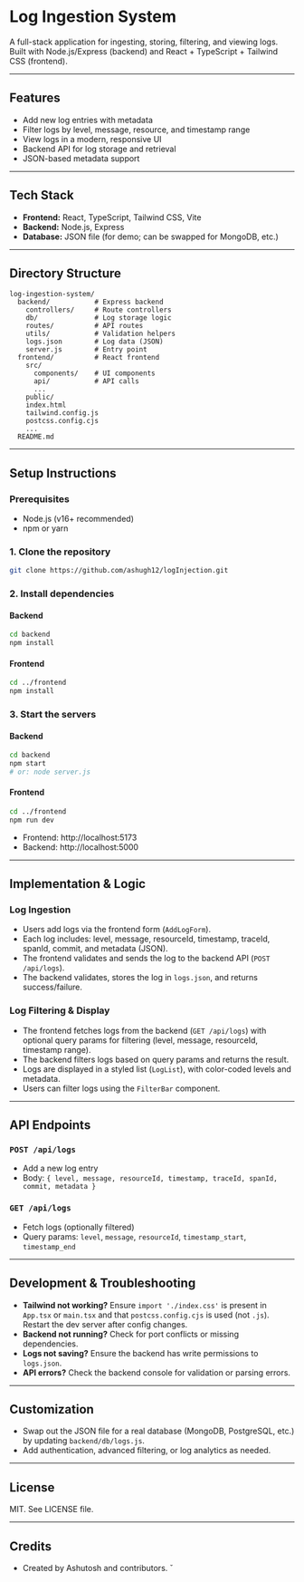 # Log Ingestion System

A full-stack application for ingesting, storing, filtering, and viewing logs. Built with Node.js/Express (backend) and React + TypeScript + Tailwind CSS (frontend).

---

## Features
- Add new log entries with metadata
- Filter logs by level, message, resource, and timestamp range
- View logs in a modern, responsive UI
- Backend API for log storage and retrieval
- JSON-based metadata support

---

## Tech Stack
- **Frontend:** React, TypeScript, Tailwind CSS, Vite
- **Backend:** Node.js, Express
- **Database:** JSON file (for demo; can be swapped for MongoDB, etc.)

---

## Directory Structure
```
log-ingestion-system/
  backend/           # Express backend
    controllers/     # Route controllers
    db/              # Log storage logic
    routes/          # API routes
    utils/           # Validation helpers
    logs.json        # Log data (JSON)
    server.js        # Entry point
  frontend/          # React frontend
    src/
      components/    # UI components
      api/           # API calls
      ...
    public/
    index.html
    tailwind.config.js
    postcss.config.cjs
    ...
  README.md
```

---

## Setup Instructions

### Prerequisites
- Node.js (v16+ recommended)
- npm or yarn

### 1. Clone the repository
```bash
git clone https://github.com/ashugh12/logInjection.git
```

### 2. Install dependencies
#### Backend
```bash
cd backend
npm install
```
#### Frontend
```bash
cd ../frontend
npm install
```

### 3. Start the servers
#### Backend
```bash
cd backend
npm start
# or: node server.js
```
#### Frontend
```bash
cd ../frontend
npm run dev
```

- Frontend: http://localhost:5173
- Backend:  http://localhost:5000

---

## Implementation & Logic

### Log Ingestion
- Users add logs via the frontend form (`AddLogForm`).
- Each log includes: level, message, resourceId, timestamp, traceId, spanId, commit, and metadata (JSON).
- The frontend validates and sends the log to the backend API (`POST /api/logs`).
- The backend validates, stores the log in `logs.json`, and returns success/failure.

### Log Filtering & Display
- The frontend fetches logs from the backend (`GET /api/logs`) with optional query params for filtering (level, message, resourceId, timestamp range).
- The backend filters logs based on query params and returns the result.
- Logs are displayed in a styled list (`LogList`), with color-coded levels and metadata.
- Users can filter logs using the `FilterBar` component.

---

## API Endpoints

### `POST /api/logs`
- Add a new log entry
- Body: `{ level, message, resourceId, timestamp, traceId, spanId, commit, metadata }`

### `GET /api/logs`
- Fetch logs (optionally filtered)
- Query params: `level`, `message`, `resourceId`, `timestamp_start`, `timestamp_end`

---

## Development & Troubleshooting

- **Tailwind not working?** Ensure `import './index.css'` is present in `App.tsx` or `main.tsx` and that `postcss.config.cjs` is used (not `.js`). Restart the dev server after config changes.
- **Backend not running?** Check for port conflicts or missing dependencies.
- **Logs not saving?** Ensure the backend has write permissions to `logs.json`.
- **API errors?** Check the backend console for validation or parsing errors.

---

## Customization
- Swap out the JSON file for a real database (MongoDB, PostgreSQL, etc.) by updating `backend/db/logs.js`.
- Add authentication, advanced filtering, or log analytics as needed.

---

## License
MIT. See LICENSE file.

---

## Credits
- Created by Ashutosh and contributors.
̌